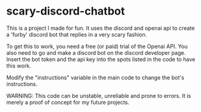 # scary-discord-chatbot
This is a project I made for fun. It uses the discord and openai api to create a 'furby' discord bot that replies in a very scary fashion.


To get this to work, you need a free (or paid) trial of the Openai API. You also need to go and make a discord bot on the discord developer page. Insert the bot token and the api key into the spots listed in the code to have this work. 

Modify the "instructions" variable in the main code to change the bot's instructions.

WARNING:
This code can be unstable, unreliable and prone to errors. It is merely a proof of concept for my future projects.
